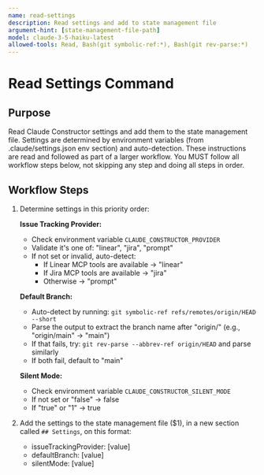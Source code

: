 ```yaml
---
name: read-settings
description: Read settings and add to state management file
argument-hint: [state-management-file-path]
model: claude-3-5-haiku-latest
allowed-tools: Read, Bash(git symbolic-ref:*), Bash(git rev-parse:*)
---
```


# Read Settings Command

## Purpose

Read Claude Constructor settings and add them to the state management file.
Settings are determined by environment variables (from .claude/settings.json env section) and auto-detection.
These instructions are read and followed as part of a larger workflow.
You MUST follow all workflow steps below, not skipping any step and doing all steps in order.

## Workflow Steps

1. Determine settings in this priority order:

   **Issue Tracking Provider:**
   - Check environment variable `CLAUDE_CONSTRUCTOR_PROVIDER`
   - Validate it's one of: "linear", "jira", "prompt"
   - If not set or invalid, auto-detect:
     - If Linear MCP tools are available → "linear"
     - If Jira MCP tools are available → "jira"
     - Otherwise → "prompt"

   **Default Branch:**
   - Auto-detect by running: `git symbolic-ref refs/remotes/origin/HEAD --short`
   - Parse the output to extract the branch name after "origin/" (e.g., "origin/main" → "main")
   - If that fails, try: `git rev-parse --abbrev-ref origin/HEAD` and parse similarly
   - If both fail, default to "main"

   **Silent Mode:**
   - Check environment variable `CLAUDE_CONSTRUCTOR_SILENT_MODE`
   - If not set or "false" → false
   - If "true" or "1" → true

2. Add the settings to the state management file ($1), in a new section called `## Settings`, on this format:
   - issueTrackingProvider: [value]
   - defaultBranch: [value]
   - silentMode: [value]